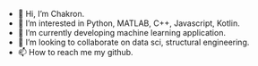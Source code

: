 - 👋 Hi, I’m Chakron.
- 👀 I’m interested in Python, MATLAB, C++, Javascript, Kotlin.
- 🌱 I’m currently developing machine learning application.
- 💞️ I’m looking to collaborate on data sci, structural engineering.
- 📫 How to reach me my github.

<!---
chakrond/chakrond is a ✨ special ✨ repository because its `README.md` (this file) appears on your GitHub profile.
You can click the Preview link to take a look at your changes.
--->
